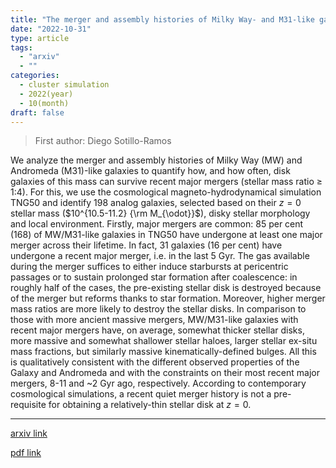 ```yaml
---
title: "The merger and assembly histories of Milky Way- and M31-like galaxies with TNG50: disk survival through mergers"
date: "2022-10-31"
type: article
tags:
  - "arxiv"
  - ""
categories:
  - cluster simulation
  - 2022(year)
  - 10(month)
draft: false
---
```


> First author: Diego Sotillo-Ramos

 We analyze the merger and assembly histories of Milky Way (MW) and Andromeda
(M31)-like galaxies to quantify how, and how often, disk galaxies of this mass
can survive recent major mergers (stellar mass ratio $\ge$ 1:4). For this, we
use the cosmological magneto-hydrodynamical simulation TNG50 and identify 198
analog galaxies, selected based on their $z=0$ stellar mass ($10^{10.5-11.2}
{\rm M_{\odot}}$), disky stellar morphology and local environment. Firstly,
major mergers are common: 85 per cent (168) of MW/M31-like galaxies in TNG50
have undergone at least one major merger across their lifetime. In fact, 31
galaxies (16 per cent) have undergone a recent major merger, i.e. in the last 5
Gyr. The gas available during the merger suffices to either induce starbursts
at pericentric passages or to sustain prolonged star formation after
coalescence: in roughly half of the cases, the pre-existing stellar disk is
destroyed because of the merger but reforms thanks to star formation. Moreover,
higher merger mass ratios are more likely to destroy the stellar disks. In
comparison to those with more ancient massive mergers, MW/M31-like galaxies
with recent major mergers have, on average, somewhat thicker stellar disks,
more massive and somewhat shallower stellar haloes, larger stellar ex-situ mass
fractions, but similarly massive kinematically-defined bulges. All this is
qualitatively consistent with the different observed properties of the Galaxy
and Andromeda and with the constraints on their most recent major mergers, 8-11
and ~2 Gyr ago, respectively. According to contemporary cosmological
simulations, a recent quiet merger history is not a pre-requisite for obtaining
a relatively-thin stellar disk at $z=0$.

---
[arxiv link](http://arxiv.org/abs/2211.00036v1)

[pdf link](http://arxiv.org/pdf/2211.00036v1)